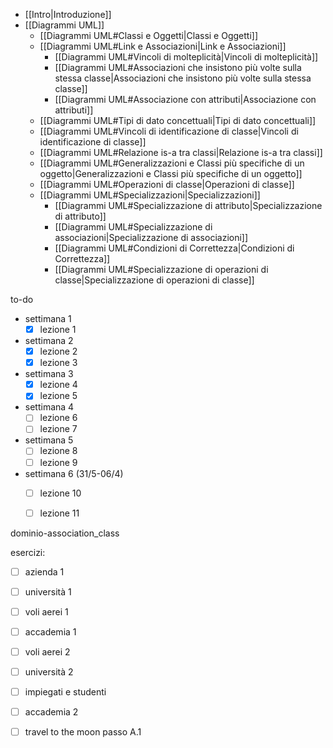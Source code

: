 - [[Intro|Introduzione]]
- [[Diagrammi UML]]
	- [[Diagrammi UML#Classi e Oggetti|Classi e Oggetti]]
	- [[Diagrammi UML#Link e Associazioni|Link e Associazioni]]
		- [[Diagrammi UML#Vincoli di molteplicità|Vincoli di molteplicità]]
		- [[Diagrammi UML#Associazioni che insistono più volte sulla stessa classe|Associazioni che insistono più volte sulla stessa classe]]
		- [[Diagrammi UML#Associazione con attributi|Associazione con attributi]]
	- [[Diagrammi UML#Tipi di dato concettuali|Tipi di dato concettuali]]
	- [[Diagrammi UML#Vincoli di identificazione di classe|Vincoli di identificazione di classe]]
	- [[Diagrammi UML#Relazione is-a tra classi|Relazione is-a tra classi]]
	- [[Diagrammi UML#Generalizzazioni e Classi più specifiche di un oggetto|Generalizzazioni e Classi più specifiche di un oggetto]]
	- [[Diagrammi UML#Operazioni di classe|Operazioni di classe]]
	- [[Diagrammi UML#Specializzazioni|Specializzazioni]]
		- [[Diagrammi UML#Specializzazione di attributo|Specializzazione di attributo]]
		- [[Diagrammi UML#Specializzazione di associazioni|Specializzazione di associazioni]]
		- [[Diagrammi UML#Condizioni di Correttezza|Condizioni di Correttezza]]
		- [[Diagrammi UML#Specializzazione di operazioni di classe|Specializzazione di operazioni di classe]]


to-do
- settimana 1
	- [x] lezione 1
- settimana 2
	- [x] lezione 2
	- [x] lezione 3 
- settimana 3
	- [x] lezione 4
	- [x] lezione 5
- settimana 4
	- [ ] lezione 6
	- [ ] lezione 7
- settimana 5
	- [ ] lezione 8 
	- [ ] lezione 9
- settimana 6 (31/5-06/4)
	- [ ] lezione 10
	- [ ] lezione 11


dominio-association_class

esercizi:
- [ ] azienda 1

- [ ] università 1
- [ ] voli aerei 1

- [ ] accademia 1
- [ ] voli aerei 2

- [ ] università 2
- [ ] impiegati e studenti

- [ ] accademia 2
- [ ] travel to the moon passo A.1